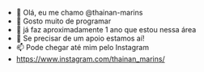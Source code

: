 - 👋 Olá, eu me chamo @thainan-marins
- 👀 Gosto muito de programar
- 🌱 já faz aproximadamente 1 ano que estou nessa área
- 💞️ Se precisar de um apoio estamos aí!
- 📫 Pode chegar até mim pelo Instagram 
- https://www.instagram.com/thainan_marins/

<!---
thainan-marins/thainan-marins is a ✨ special ✨ repository because its `README.md` (this file) appears on your GitHub profile.
You can click the Preview link to take a look at your changes.
--->
